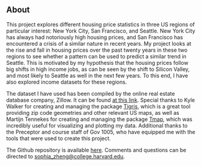 ## About

This project explores different housing price statistics in three US regions of particular interest: New York City, San Francisco, and Seattle. New York City has always had notoriously high housing prices, and San Francisco has encountered a crisis of a similar nature in recent years. My project looks at the rise and fall in housing prices over the past twenty years in these two regions to see whether a pattern can be used to predict a similar trend in Seattle. This is motivated by my hypothesis that the housing prices follow big shifts in high income jobs, as can be seen by the shift to Silicon Valley, and most likely to Seattle as well in the next few years. To this end, I have also explored income datasets for these regions.

The dataset I have used has been compiled by the online real estate database company, Zillow. It can be found [at this link](https://www.zillow.com/research/data/). Special thanks to Kyle Walker for creating and managing the package [Tigris](https://github.com/walkerke/tigris), which is a great tool providing zip code geometries and other relevant US maps, as well as Martijn Tennekes for creating and managing the package [Tmap](https://github.com/mtennekes/tmap), which was incredibly useful for visualizing and plotting my data. Additional thanks to the Preceptor and course staff of Gov 1005, who have equipped me with the tools that were used to create this project.

The Github repository is available [here](https://github.com/sophz55/gov-1005-final-project). Comments and questions can be directed to sophia_zheng@college.harvard.edu.
